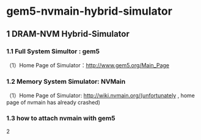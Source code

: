 # gem5-nvmain-hybrid-simulator
1 DRAM-NVM Hybrid-Simulator
-----------------------------
### 1.1 Full System Simultor : gem5

（1）Home Page of Simulator：http://www.gem5.org/Main_Page

### 1.2 Memory System Simulator: NVMain
（1）Home Page of Simulator: http://wiki.nvmain.org/(unfortunately , home page of nvmain has already crashed)

### 1.3 how to attach nvmain with gem5

2 

